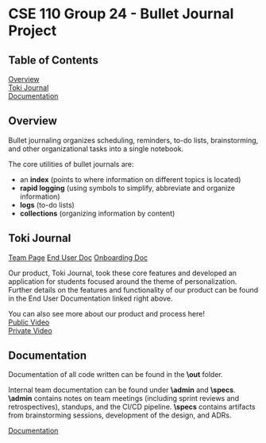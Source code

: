 # CSE 110 Group 24 - Bullet Journal Project

## Table of Contents

[Overview](#overview)  
[Toki Journal](#toki-journal)  
[Documentation](#documentation)  

## Overview

Bullet journaling organizes scheduling, reminders, to-do lists, brainstorming, and other organizational tasks into a single notebook.

The core utilities of bullet journals are:
- an **index** (points to where information on different topics is located)
- **rapid logging** (using symbols to simplify, abbreviate and organize information)
- **logs** (to-do lists)
- **collections** (organizing information by content)

## Toki Journal

[Team Page](./admin/team.md)
[End User Doc](./admin/end-user-doc.md)
[Onboarding Doc](./admin/onboarding.md)

Our product, Toki Journal, took these core features and developed an application for students focused around the theme of personalization. Further details on the features and functionality of our product can be found in the End User Documentation linked right above.

You can also see more about our product and process here!  
[Public Video](https://youtu.be/2hDC1_sDXZk)  
[Private Video](https://youtu.be/zZewBgmfkIs)  

## Documentation

Documentation of all code written can be found in the **\out** folder.  

Internal team documentation can be found under **\admin** and **\specs**. **\admin** contains notes on team meetings (including sprint reviews and retrospectives), standups, and the CI/CD pipeline. **\specs** contains artifacts from brainstorming sessions, development of the design, and ADRs.

[Documentation](https://cse110-sp21-group24.github.io/cse110-sp21-group24/out/global.html)